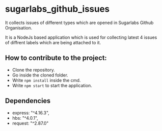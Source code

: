 # sugarlabs_github_issues
It collects issues of different types which are opened in Sugarlabs Github Organisation.

It is a NodeJs based application which is used for collecting latest 4 issues of diffrent labels which are being attached to it.

## How to contribute to the project:
* Clone the repository.
* Go inside the cloned folder.
* Write `npm install` inside the cmd.
* Write `npm start` to start the application.

## Dependencies
 *  express: "^4.16.3",
 *  hbs: "^4.0.1",
 *  request: "^2.87.0"
